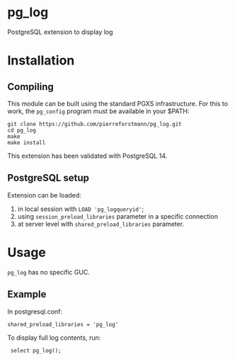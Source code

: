 # pg_log
PostgreSQL extension to display log 


# Installation
## Compiling

This module can be built using the standard PGXS infrastructure. For this to work, the `pg_config` program must be available in your $PATH:
  
`git clone https://github.com/pierreforstmann/pg_log.git` <br>
`cd pg_log` <br>
`make` <br>
`make install` <br>

This extension has been validated with PostgreSQL  14.

## PostgreSQL setup

Extension can be loaded:

1. in local session with `LOAD 'pg_logqueryid'`; <br>
2. using `session_preload_libraries` parameter in a specific connection <br>
3. at server level with `shared_preload_libraries` parameter. <br> 

# Usage
`pg_log` has no specific GUC.

## Example

In postgresql.conf:

`shared_preload_libraries = 'pg_log'` <br>

To display full log contents, run:

` select pg_log();`

